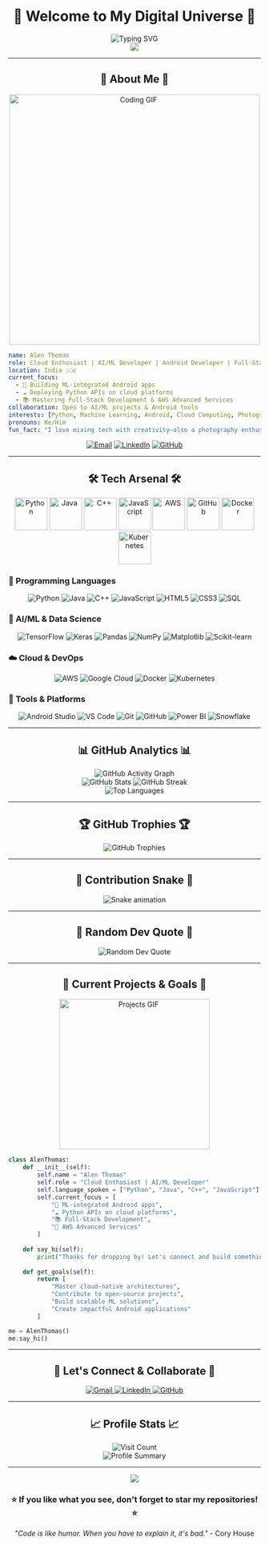 # <div align="center">🚀 Welcome to My Digital Universe 🚀</div>

<div align="center">
  <img src="https://readme-typing-svg.demolab.com?font=Fira+Code&size=30&duration=3000&pause=1000&color=00D9FF&center=true&vCenter=true&width=600&lines=Hi+%F0%9F%91%8B%2C+I'm+Alen+Thomas;Cloud+Enthusiast+%E2%98%81%EF%B8%8F;AI%2FML+Developer+%F0%9F%A4%96;Android+Developer+%F0%9F%93%B1;Full-Stack+Learner+%F0%9F%92%BB" alt="Typing SVG" />
</div>

<div align="center">
  <img src="https://capsule-render.vercel.app/api?type=waving&color=gradient&customColorList=6,11,20&height=180&section=header&text=Alen%20Thomas&fontSize=42&fontColor=fff&animation=twinkling&fontAlignY=32&desc=Turning%20Ideas%20into%20Digital%20Reality&descAlignY=51&descAlign=50"/>
</div>

---

## <div align="center">🌟 About Me 🌟</div>

<div align="center">
  <img src="https://media.giphy.com/media/L1R1tvI9svkIWwpVYr/giphy.gif" width="500" alt="Coding GIF"/>
</div>

```yaml
name: Alen Thomas
role: Cloud Enthusiast | AI/ML Developer | Android Developer | Full-Stack Learner
location: India 🇮🇳
current_focus: 
  - 🔭 Building ML-integrated Android apps
  - ☁️ Deploying Python APIs on cloud platforms
  - 📚 Mastering Full-Stack Development & AWS Advanced Services
collaboration: Open to AI/ML projects & Android tools
interests: [Python, Machine Learning, Android, Cloud Computing, Photography]
pronouns: He/Him
fun_fact: "I love mixing tech with creativity—also a photography enthusiast 📸"
```

<div align="center">
  
[![Email](https://img.shields.io/badge/Gmail-D14836?style=for-the-badge&logo=gmail&logoColor=white)](mailto:alenthomas1809@gmail.com)
[![LinkedIn](https://img.shields.io/badge/LinkedIn-0077B5?style=for-the-badge&logo=linkedin&logoColor=white)](https://www.linkedin.com/in/alen-thomas-3558bb187/)
[![GitHub](https://img.shields.io/badge/GitHub-100000?style=for-the-badge&logo=github&logoColor=white)](https://github.com/AIstar008)

</div>

---

## <div align="center">🛠️ Tech Arsenal 🛠️</div>

<div align="center">
  <img src="https://techstack-generator.vercel.app/python-icon.svg" alt="Python" width="65" height="65"/>
  <img src="https://techstack-generator.vercel.app/java-icon.svg" alt="Java" width="65" height="65"/>
  <img src="https://techstack-generator.vercel.app/cpp-icon.svg" alt="C++" width="65" height="65"/>
  <img src="https://techstack-generator.vercel.app/js-icon.svg" alt="JavaScript" width="65" height="65"/>
  <img src="https://techstack-generator.vercel.app/aws-icon.svg" alt="AWS" width="65" height="65"/>
  <img src="https://techstack-generator.vercel.app/github-icon.svg" alt="GitHub" width="65" height="65"/>
  <img src="https://techstack-generator.vercel.app/docker-icon.svg" alt="Docker" width="65" height="65"/>
  <img src="https://techstack-generator.vercel.app/kubernetes-icon.svg" alt="Kubernetes" width="65" height="65"/>
</div>

### 🎯 Programming Languages
<div align="center">
  
![Python](https://img.shields.io/badge/Python-FFD43B?style=for-the-badge&logo=python&logoColor=blue)
![Java](https://img.shields.io/badge/Java-ED8B00?style=for-the-badge&logo=openjdk&logoColor=white)
![C++](https://img.shields.io/badge/C%2B%2B-00599C?style=for-the-badge&logo=c%2B%2B&logoColor=white)
![JavaScript](https://img.shields.io/badge/JavaScript-323330?style=for-the-badge&logo=javascript&logoColor=F7DF1E)
![HTML5](https://img.shields.io/badge/HTML5-E34F26?style=for-the-badge&logo=html5&logoColor=white)
![CSS3](https://img.shields.io/badge/CSS3-1572B6?style=for-the-badge&logo=css3&logoColor=white)
![SQL](https://img.shields.io/badge/SQL-4479A1?style=for-the-badge&logo=postgresql&logoColor=white)

</div>

### 🧠 AI/ML & Data Science
<div align="center">
  
![TensorFlow](https://img.shields.io/badge/TensorFlow-FF6F00?style=for-the-badge&logo=tensorflow&logoColor=white)
![Keras](https://img.shields.io/badge/Keras-FF0000?style=for-the-badge&logo=keras&logoColor=white)
![Pandas](https://img.shields.io/badge/Pandas-150458?style=for-the-badge&logo=pandas&logoColor=white)
![NumPy](https://img.shields.io/badge/NumPy-013243?style=for-the-badge&logo=numpy&logoColor=white)
![Matplotlib](https://img.shields.io/badge/Matplotlib-11557c?style=for-the-badge&logo=matplotlib&logoColor=white)
![Scikit-learn](https://img.shields.io/badge/scikit--learn-F7931E?style=for-the-badge&logo=scikit-learn&logoColor=white)

</div>

### ☁️ Cloud & DevOps
<div align="center">
  
![AWS](https://img.shields.io/badge/Amazon_AWS-FF9900?style=for-the-badge&logo=amazonaws&logoColor=white)
![Google Cloud](https://img.shields.io/badge/Google_Cloud-4285F4?style=for-the-badge&logo=google-cloud&logoColor=white)
![Docker](https://img.shields.io/badge/Docker-2CA5E0?style=for-the-badge&logo=docker&logoColor=white)
![Kubernetes](https://img.shields.io/badge/kubernetes-326ce5.svg?&style=for-the-badge&logo=kubernetes&logoColor=white)

</div>

### 🔧 Tools & Platforms
<div align="center">
  
![Android Studio](https://img.shields.io/badge/Android_Studio-3DDC84?style=for-the-badge&logo=android-studio&logoColor=white)
![VS Code](https://img.shields.io/badge/VS_Code-0078D4?style=for-the-badge&logo=visual%20studio%20code&logoColor=white)
![Git](https://img.shields.io/badge/Git-F05032?style=for-the-badge&logo=git&logoColor=white)
![GitHub](https://img.shields.io/badge/GitHub-100000?style=for-the-badge&logo=github&logoColor=white)
![Power BI](https://img.shields.io/badge/Power_BI-F2C811?style=for-the-badge&logo=powerbi&logoColor=black)
![Snowflake](https://img.shields.io/badge/Snowflake-29B5E8?style=for-the-badge&logo=snowflake&logoColor=white)

</div>

---

## <div align="center">📊 GitHub Analytics 📊</div>

<div align="center">
  <img src="https://github-readme-activity-graph.vercel.app/graph?username=AIstar008&custom_title=Alen's%20GitHub%20Activity%20Graph&bg_color=0D1117&color=7F3FBF&line=7F3FBF&point=7F3FBF&area_color=FFFFFF&title_color=FFFFFF&area=true" alt="GitHub Activity Graph" />
</div>

<div align="center">
  <img src="https://github-readme-stats.vercel.app/api?username=AIstar008&theme=tokyonight&hide_border=true&include_all_commits=true&count_private=true" alt="GitHub Stats" />
  <img src="https://github-readme-streak-stats.herokuapp.com/?user=AIstar008&theme=tokyonight&hide_border=true" alt="GitHub Streak" />
</div>

<div align="center">
  <img src="https://github-readme-stats.vercel.app/api/top-langs/?username=AIstar008&theme=tokyonight&hide_border=true&include_all_commits=true&count_private=true&layout=compact" alt="Top Languages" />
</div>

---

## <div align="center">🏆 GitHub Trophies 🏆</div>

<div align="center">
  <img src="https://github-profile-trophy.vercel.app/?username=AIstar008&theme=tokyonight&no-frame=true&no-bg=false&margin-w=4&row=1" alt="GitHub Trophies" />
</div>

---

## <div align="center">🐍 Contribution Snake 🐍</div>

<div align="center">
  <img src="https://raw.githubusercontent.com/AIstar008/AIstar008/output/snake.svg" alt="Snake animation" />
</div>

---

## <div align="center">💭 Random Dev Quote 💭</div>

<div align="center">
  <img src="https://quotes-github-readme.vercel.app/api?type=horizontal&theme=tokyonight" alt="Random Dev Quote" />
</div>

---

## <div align="center">🚀 Current Projects & Goals 🚀</div>

<div align="center">
  <img src="https://media.giphy.com/media/L8K62iTDkzGX6/giphy.gif" width="300" alt="Projects GIF"/>
</div>

```python
class AlenThomas:
    def __init__(self):
        self.name = "Alen Thomas"
        self.role = "Cloud Enthusiast | AI/ML Developer"
        self.language_spoken = ["Python", "Java", "C++", "JavaScript"]
        self.current_focus = [
            "🔭 ML-integrated Android apps",
            "☁️ Python APIs on cloud platforms",
            "📚 Full-Stack Development",
            "🔧 AWS Advanced Services"
        ]
        
    def say_hi(self):
        print("Thanks for dropping by! Let's connect and build something amazing together!")
        
    def get_goals(self):
        return [
            "Master cloud-native architectures",
            "Contribute to open-source projects",
            "Build scalable ML solutions",
            "Create impactful Android applications"
        ]

me = AlenThomas()
me.say_hi()
```

---

## <div align="center">🤝 Let's Connect & Collaborate 🤝</div>

<div align="center">
  <a href="mailto:alenthomas1809@gmail.com">
    <img src="https://img.shields.io/badge/Gmail-D14836?style=for-the-badge&logo=gmail&logoColor=white" alt="Gmail"/>
  </a>
  <a href="https://www.linkedin.com/in/alen-thomas-3558bb187/">
    <img src="https://img.shields.io/badge/LinkedIn-0077B5?style=for-the-badge&logo=linkedin&logoColor=white" alt="LinkedIn"/>
  </a>
  <a href="https://github.com/AIstar008">
    <img src="https://img.shields.io/badge/GitHub-100000?style=for-the-badge&logo=github&logoColor=white" alt="GitHub"/>
  </a>
</div>

---

## <div align="center">📈 Profile Stats 📈</div>

<div align="center">
  <img src="https://visitcount.itsvg.in/api?id=AIstar008&icon=2&color=6" alt="Visit Count"/>
</div>

<div align="center">
  <img src="https://github-profile-summary-cards.vercel.app/api/cards/profile-details?username=AIstar008&theme=tokyonight" alt="Profile Summary"/>
</div>

---

<div align="center">
  <img src="https://capsule-render.vercel.app/api?type=waving&color=gradient&customColorList=6,11,20&height=120&section=footer&animation=twinkling"/>
</div>

<div align="center">
  <h3>⭐ If you like what you see, don't forget to star my repositories! ⭐</h3>
  <p><em>"Code is like humor. When you have to explain it, it's bad."</em> - Cory House</p>
</div>
